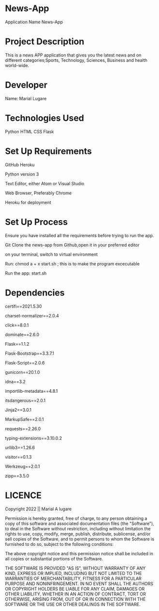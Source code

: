 # News-App
Application Name
News-App

# Project Description
This is a news APP application that gives you the latest news and on different categories;Sports, Technology, Sciences, Business and health world-wide.

# Developer
Name: Marial Lugare 

# Technologies Used
Python
HTML
CSS
Flask
# Set Up Requirements
GitHub
Heroku

Python version 3

Text Editor, either Atom or Visual Studio

Web Browser, Preferably Chrome

Heroku for deployment

# Set Up Process
Ensure you have installed all the requirements before trying to run the app.

Git Clone the news-app from Github,open it in your preferred editor

on your terminal, switch to virtual environment

Run: chmod a + x start.sh ; this is to make the program excecutable

Run the app: start.sh

# Dependencies
certifi==2021.5.30

charset-normalizer==2.0.4

click==8.0.1

dominate==2.6.0

Flask==1.1.2

Flask-Bootstrap==3.3.7.1

Flask-Script==2.0.6

gunicorn==20.1.0

idna==3.2

importlib-metadata==4.8.1

itsdangerous==2.0.1

Jinja2==3.0.1

MarkupSafe==2.0.1

requests==2.26.0

typing-extensions==3.10.0.2

urllib3==1.26.6

visitor==0.1.3

Werkzeug==2.0.1

zipp==3.5.0

# LICENCE

Copyright 2022 || Marial A lugare


Permission is hereby granted, free of charge, to any person obtaining a copy of this software and associated documentation files (the "Software"), to deal in the Software without restriction, including without limitation the rights to use, copy, modify, merge, publish, distribute, sublicense, and/or sell copies of the Software, and to permit persons to whom the Software is furnished to do so, subject to the following conditions:


The above copyright notice and this permission notice shall be included in all copies or substantial portions of the Software.



THE SOFTWARE IS PROVIDED "AS IS", WITHOUT WARRANTY OF ANY KIND, EXPRESS OR IMPLIED, INCLUDING BUT NOT LIMITED TO THE WARRANTIES OF MERCHANTABILITY, FITNESS FOR A PARTICULAR PURPOSE AND NONINFRINGEMENT. IN NO EVENT SHALL THE AUTHORS OR COPYRIGHT HOLDERS BE LIABLE FOR ANY CLAIM, DAMAGES OR OTHER LIABILITY, WHETHER IN AN ACTION OF CONTRACT, TORT OR OTHERWISE, ARISING FROM, OUT OF OR IN CONNECTION WITH THE SOFTWARE OR THE USE OR OTHER DEALINGS IN THE SOFTWARE.

